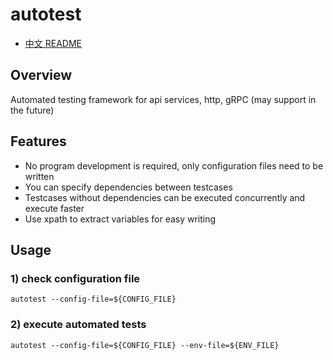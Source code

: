 # autotest

* [中文 README](https://github.com/vearne/autotest/blob/master/README_zh.md)

## Overview
Automated testing framework for api services, http, gRPC (may support in the future)

## Features
* No program development is required, only configuration files need to be written
* You can specify dependencies between testcases
* Testcases without dependencies can be executed concurrently and execute faster
* Use xpath to extract variables for easy writing

## Usage
### 1) check configuration file
``` 
autotest --config-file=${CONFIG_FILE}
```

### 2) execute automated tests
``` 
autotest --config-file=${CONFIG_FILE} --env-file=${ENV_FILE}
```


